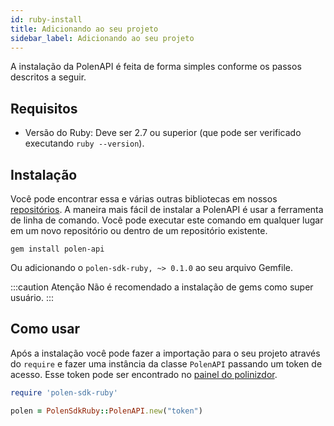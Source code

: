 ```yaml
---
id: ruby-install
title: Adicionando ao seu projeto
sidebar_label: Adicionando ao seu projeto
---
```

A instalação da PolenAPI é feita de forma simples conforme os passos descritos a seguir.

## Requisitos

- Versão do Ruby: Deve ser 2.7 ou superior (que pode ser verificado executando `ruby --version`).

## Instalação
Você pode encontrar essa e várias outras bibliotecas em nossos [repositórios](/).
A maneira mais fácil de instalar a PolenAPI é usar a ferramenta de linha de comando. Você pode executar este comando em qualquer lugar em um novo repositório ou dentro de um repositório existente.

```shell
gem install polen-api
```

Ou adicionando o `polen-sdk-ruby, ~> 0.1.0` ao seu arquivo Gemfile.

:::caution Atenção
Não é recomendado a instalação de gems como super usuário.
:::

## Como usar
Após a instalação você pode fazer a importação para o seu projeto através do `require` e fazer uma instância da classe `PolenAPI` passando um token de acesso. Esse token pode ser encontrado no [painel do polinizdor](https://painel.opolen.com.br/).


```ruby
require 'polen-sdk-ruby'

polen = PolenSdkRuby::PolenAPI.new("token")
```